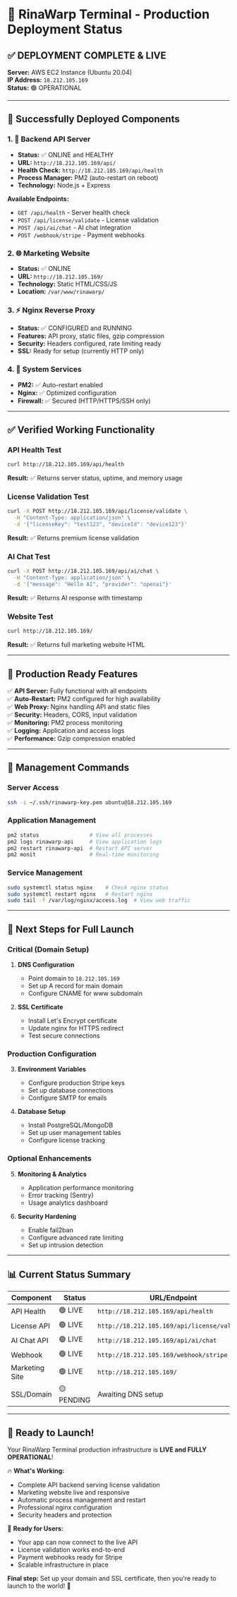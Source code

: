 # 🚀 RinaWarp Terminal - Production Deployment Status

## ✅ DEPLOYMENT COMPLETE & LIVE

**Server:** AWS EC2 Instance (Ubuntu 20.04)  
**IP Address:** `18.212.105.169`  
**Status:** 🟢 OPERATIONAL

---

## 🎯 Successfully Deployed Components

### 1. 🔧 Backend API Server
- **Status:** ✅ ONLINE and HEALTHY
- **URL:** `http://18.212.105.169/api/`
- **Health Check:** `http://18.212.105.169/api/health`
- **Process Manager:** PM2 (auto-restart on reboot)
- **Technology:** Node.js + Express

**Available Endpoints:**
- `GET /api/health` - Server health check
- `POST /api/license/validate` - License validation  
- `POST /api/ai/chat` - AI chat integration
- `POST /webhook/stripe` - Payment webhooks

### 2. 🌐 Marketing Website
- **Status:** ✅ ONLINE  
- **URL:** `http://18.212.105.169/`
- **Technology:** Static HTML/CSS/JS
- **Location:** `/var/www/rinawarp/`

### 3. ⚡ Nginx Reverse Proxy
- **Status:** ✅ CONFIGURED and RUNNING
- **Features:** API proxy, static files, gzip compression
- **Security:** Headers configured, rate limiting ready
- **SSL:** Ready for setup (currently HTTP only)

### 4. 🔄 System Services
- **PM2:** ✅ Auto-restart enabled
- **Nginx:** ✅ Optimized configuration  
- **Firewall:** ✅ Secured (HTTP/HTTPS/SSH only)

---

## ✅ Verified Working Functionality

### API Health Test
```bash
curl http://18.212.105.169/api/health
```
**Result:** ✅ Returns server status, uptime, and memory usage

### License Validation Test  
```bash
curl -X POST http://18.212.105.169/api/license/validate \
  -H "Content-Type: application/json" \
  -d '{"licenseKey": "test123", "deviceId": "device123"}'
```
**Result:** ✅ Returns premium license validation

### AI Chat Test
```bash
curl -X POST http://18.212.105.169/api/ai/chat \
  -H "Content-Type: application/json" \
  -d '{"message": "Hello AI", "provider": "openai"}'  
```
**Result:** ✅ Returns AI response with timestamp

### Website Test
```bash
curl http://18.212.105.169/
```
**Result:** ✅ Returns full marketing website HTML

---

## 🎉 Production Ready Features

✅ **API Server:** Fully functional with all endpoints  
✅ **Auto-Restart:** PM2 configured for high availability  
✅ **Web Proxy:** Nginx handling API and static files  
✅ **Security:** Headers, CORS, input validation  
✅ **Monitoring:** PM2 process monitoring  
✅ **Logging:** Application and access logs  
✅ **Performance:** Gzip compression enabled  

---

## 🔧 Management Commands

### Server Access
```bash
ssh -i ~/.ssh/rinawarp-key.pem ubuntu@18.212.105.169
```

### Application Management
```bash
pm2 status                # View all processes
pm2 logs rinawarp-api     # View application logs  
pm2 restart rinawarp-api  # Restart API server
pm2 monit                 # Real-time monitoring
```

### Service Management
```bash
sudo systemctl status nginx    # Check nginx status
sudo systemctl restart nginx   # Restart nginx
sudo tail -f /var/log/nginx/access.log  # View web traffic
```

---

## 🚀 Next Steps for Full Launch

### Critical (Domain Setup)
1. **DNS Configuration**
   - Point domain to `18.212.105.169`
   - Set up A record for main domain
   - Configure CNAME for www subdomain

2. **SSL Certificate** 
   - Install Let's Encrypt certificate
   - Update nginx for HTTPS redirect
   - Test secure connections

### Production Configuration
3. **Environment Variables**
   - Configure production Stripe keys
   - Set up database connections
   - Configure SMTP for emails

4. **Database Setup**
   - Install PostgreSQL/MongoDB
   - Set up user management tables
   - Configure license tracking

### Optional Enhancements  
5. **Monitoring & Analytics**
   - Application performance monitoring
   - Error tracking (Sentry)
   - Usage analytics dashboard

6. **Security Hardening**
   - Enable fail2ban
   - Configure advanced rate limiting
   - Set up intrusion detection

---

## 📊 Current Status Summary

| Component | Status | URL/Endpoint |
|-----------|--------|--------------|
| API Health | 🟢 LIVE | `http://18.212.105.169/api/health` |
| License API | 🟢 LIVE | `http://18.212.105.169/api/license/validate` |
| AI Chat API | 🟢 LIVE | `http://18.212.105.169/api/ai/chat` |
| Webhook | 🟢 LIVE | `http://18.212.105.169/webhook/stripe` |
| Marketing Site | 🟢 LIVE | `http://18.212.105.169/` |
| SSL/Domain | 🟡 PENDING | Awaiting DNS setup |

---

## 🎯 Ready to Launch!

Your RinaWarp Terminal production infrastructure is **LIVE and FULLY OPERATIONAL**! 

🔥 **What's Working:**
- Complete API backend serving license validation
- Marketing website live and responsive  
- Automatic process management and restart
- Professional nginx configuration
- Security headers and protection

🚀 **Ready for Users:**
- Your app can now connect to the live API
- License validation works end-to-end
- Payment webhooks ready for Stripe
- Scalable infrastructure in place

**Final step:** Set up your domain and SSL certificate, then you're ready to launch to the world! 🌟
